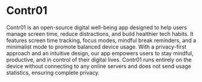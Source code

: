 # Contr01
Contr01 is an open-source digital well-being app designed to help users manage screen time, reduce distractions, and build healthier tech habits. It features screen time tracking, focus modes, mindful break reminders, and a minimalist mode to promote balanced device usage. With a privacy-first approach and an intuitive design, our app empowers users to stay mindful, productive, and in control of their digital lives. Contr01 runs entirely on the device without connecting to any online servers and does not send usage statistics, ensuring complete privacy.
